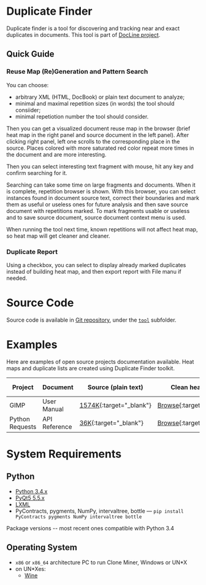 Duplicate Finder
================

Duplicate finder is a tool for discovering and tracking near and exact duplicates in documents.
This tool is part of [DocLine project](http://www.math.spbu.ru/user/kromanovsky/docline/index_en.html).

Quick Guide
-----------

### Reuse Map (Re)Generation and Pattern Search

You can choose:

* arbitrary XML (HTML, DocBook) or plain text document to analyze;
* minimal and maximal repetition sizes (in words) the tool should consiider;
* minimal repetiotion number the tool should consider.

Then you can get a visualized document reuse map in the browser (brief heat map in the right panel and
source document in the left panel). After clicking right panel, left one scrolls to the corresponding place in the source.
Places colored with more saturated red color repeat more times in the document and are more interesting.

Then you can select interesting text fragment with mouse, hit any key and confirm searching for it.

Searching can take some time on large fragments and documents. When it is complete, repetition browser is shown. With
this browser, you can select instances found in document source text, correct their boundaries and mark them as useful
or useless ones for future analysis and then save source document with repetitions marked. To mark fragments usable or
useless and to save source document, source document context menu is used.

When running the tool next time, known repetitions will not affect heat map, so heat map will get cleaner and cleaner.

### Duplicate Report

Using a checkbox, you can select to display already marked duplicates
instead of building heat map, and then export report with File manu if needed.

Source Code
===========

Source code is available in [Git repository](https://github.com/spbu-se/duplicate-finder),
under the [`tool`](https://github.com/spbu-se/duplicate-finder/tree/master/tool) subfolder.

Examples
========

Here are examples of open source projects documentation available. Heat maps and duplicate lists are created using Duplicate Finder toolkit.

| Project         | Document      | Source (plain text)                                    | Clean heat map                                                            | Heat map with duplicates marked                                            | (Near) Duplicates                                        |
|-----------------|---------------|--------------------------------------------------------|---------------------------------------------------------------------------|----------------------------------------------------------------------------|----------------------------------------------------------|
| GIMP            | User Manual   | [1574K](GIMP/user_guide.pxml){:target="_blank"}        | [Browse](GIMP/clean-heat-map/densitybrowser.html){:target="_blank"}       | [Browse](GIMP/marked-heat-map/densitybrowser.html){:target="_blank"}       | [17 groups](GIMP/near_dups.html){:target="_blank"}       |
| Python Requests | API Reference | [36K](PyRequests/api_reference.pxml){:target="_blank"} | [Browse](PyRequests/clean-heat-map/densitybrowser.html){:target="_blank"} | [Browse](PyRequests/marked-heat-map/densitybrowser.html){:target="_blank"} | [11 groups](PyRequests/near_dups.html){:target="_blank"} |

System Requirements
===================

Python
------

* [Python 3.4.x](https://www.python.org/downloads/release/python-344/)
* [PyQt5 5.5.x](https://sourceforge.net/projects/pyqt/files/PyQt5/PyQt-5.5.1/)
* [LXML](https://pypi.python.org/pypi/lxml/3.6.0)
* PyContracts, pygments, NumPy, intervaltree, bottle — `pip install PyContracts pygments NumPy intervaltree bottle`

Package versions -- most recent ones compatible with Python 3.4

Operating System
----------------

* `x86` or `x86_64` architecture PC to run Clone Miner, Windows or UN*X
* on UN*Xes:
    * [Wine](https://www.winehq.org/)
